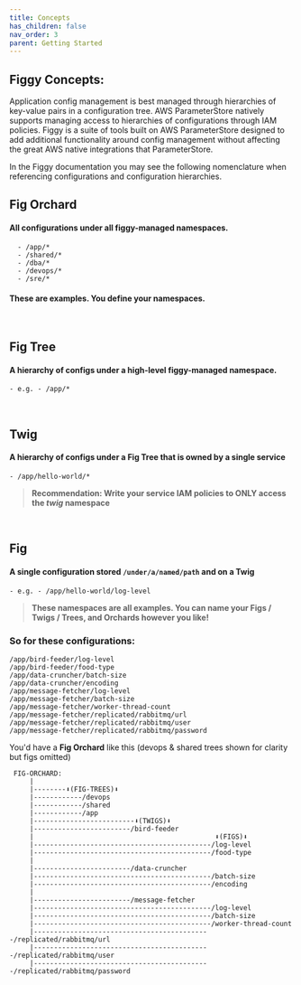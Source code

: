 ```yaml
---
title: Concepts
has_children: false
nav_order: 3
parent: Getting Started
---
```


## **Figgy Concepts**:

Application config management is best managed through hierarchies of key-value pairs in a configuration tree. AWS ParameterStore
natively supports managing access to hierarchies of configurations through IAM policies. Figgy is a suite of tools
built on AWS ParameterStore designed to add additional functionality around config management without affecting
the great AWS native integrations that ParameterStore.

In the Figgy documentation you may see the following nomenclature when referencing configurations and configuration 
hierarchies. 


## **Fig Orchard** 
#### All con**fig**urations under all figgy-managed namespaces. 
      - /app/*
      - /shared/*
      - /dba/*
      - /devops/*
      - /sre/*
      
#### These are examples. You define your namespaces.
      
<br/>

## Fig Tree
#### A hierarchy of configs under a high-level figgy-managed namespace.
    - e.g. - /app/*    
    
<br/>

## Twig
#### A hierarchy of configs under a **Fig Tree** that is owned by a single service
    - /app/hello-world/*
    
>**Recommendation: Write your service IAM policies to ONLY access the *twig* namespace**
    
<br/>

## Fig
#### A single con**fig**uration stored `/under/a/named/path` and on a **Twig**
    - e.g. - /app/hello-world/log-level
  
> **These namespaces are all examples. You can name your Figs / Twigs / Trees, and Orchards however you like!**

### So for these configurations:
    /app/bird-feeder/log-level
    /app/bird-feeder/food-type
    /app/data-cruncher/batch-size
    /app/data-cruncher/encoding
    /app/message-fetcher/log-level
    /app/message-fetcher/batch-size
    /app/message-fetcher/worker-thread-count
    /app/message-fetcher/replicated/rabbitmq/url
    /app/message-fetcher/replicated/rabbitmq/user
    /app/message-fetcher/replicated/rabbitmq/password
    

You'd have a **Fig Orchard** like this (devops & shared trees shown for clarity but figs omitted)
    
```
 FIG-ORCHARD:
     |
     |--------⬇(FIG-TREES)⬇
     |------------/devops
     |------------/shared
     |------------/app
     |-------------------------⬇(TWIGS)⬇
     |------------------------/bird-feeder
     |                                             ⬇(FIGS)⬇
     |--------------------------------------------/log-level
     |--------------------------------------------/food-type
     |
     |------------------------/data-cruncher
     |--------------------------------------------/batch-size
     |--------------------------------------------/encoding
     |
     |------------------------/message-fetcher
     |--------------------------------------------/log-level
     |--------------------------------------------/batch-size
     |--------------------------------------------/worker-thread-count
     |--------------------------------------------/replicated/rabbitmq/url
     |--------------------------------------------/replicated/rabbitmq/user
     |--------------------------------------------/replicated/rabbitmq/password

```